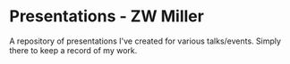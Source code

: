 # Presentations - ZW Miller

A repository of presentations I've created for various talks/events. Simply there to keep a record of my work.
